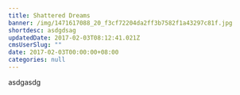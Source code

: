 ```yaml
---
title: Shattered Dreams
banner: /img/1471617088_20_f3cf72204da2ff3b7582f1a43297c81f.jpg
shortdesc: asdgdsag
updatedDate: 2017-02-03T08:12:41.021Z
cmsUserSlug: ""
date: 2017-02-03T00:00:00+08:00
categories: null
---
```


asdgasdg